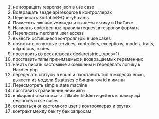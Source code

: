 1. не возращать response json в use case 
2. Возвращать везде api resource в контроллерах
3. Переписать SortableByQueryParams
4. Почистить лишние команды и вынести логику в UseCase
5. Написать собственные правила request и response формата
6. Переписать merchant user access
7. вынести оставшиеся контроллеры в use cases
8. почистить ненужные services, controllers, exceptions, models, traits, migrations, routes
9. проставить во всех классах declare(strict_types=1)
10. проставить типы принимаемых и возвращаемых переменных
11. начать писать кастомные эксепшены и переделать логику в Handler.php
12. переделать статусы в enum и проставить тип в моделях enum, вынести из модели $statuses с биндингом id к имени
13. Пересмотреть simple state machine
14. проставить правильные нейминги
15. в eloquent отказаться от fillable, hidden и getters в пользу api resources и use cases
16. отказаться от кастомного user в контроллерах и роутах
17. контракт между бек ту бек запросам
